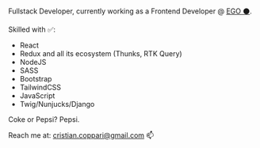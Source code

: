 Fullstack Developer, currently working as a Frontend Developer @ <a href="https://egodesign.io">EGO ⚫️</a>.

Skilled with ✅:
- React
- Redux and all its ecosystem (Thunks, RTK Query)
- NodeJS
- SASS
- Bootstrap
- TailwindCSS
- JavaScript
- Twig/Nunjucks/Django

Coke or Pepsi? Pepsi.

Reach me at: <a href="mailto:cristian.coppari@gmail.com">cristian.coppari@gmail.com</a> 📫
